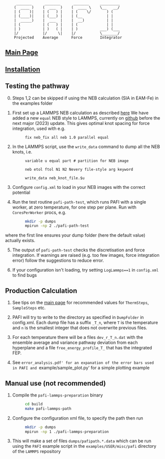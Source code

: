          _______      _______      _______     _________
        (  ____ )    (  ___  )    (  ____ \    \__   __/
        | (    )|    | (   ) |    | (    \/       ) (
        | (____)|    | (___) |    | (__           | |
        |  _____)    |  ___  |    |  __)          | |
        | (          | (   ) |    | (             | |
        | )          | )   ( |    | )          ___) (___
        |/           |/     \|    |/           \_______/
        Projected    Average      Force        Integrator

## [Main Page](README.md)

## [Installation](INSTALL.md)

## Testing the pathway

0. Steps 1,2 can be skipped if using the NEB calculation (SIA in EAM-Fe) in the examples folder

1. First set up a LAMMPS NEB calculation as described [here](http://lammps.sandia.gov/doc/neb.html)
We have added a new `equal` NEB style to LAMMPS, currently on [github](https://github.com/lammps/lammps.git)
before the next major (2023) update. This gives optimal knot spacing for force integration, used with e.g. 
```
         fix neb_fix all neb 1.0 parallel equal
```

2. In the LAMMPS script, use the `write_data` command to dump all the NEB knots, i.e.
```
         variable u equal part # partition for NEB image

         neb etol ftol N1 N2 Nevery file-style arg keyword

         write_data neb_knot_file.$u
```

3. Configure `config.xml` to load in your NEB images with the correct potential

4. Run the test routine `pafi-path-test`, which runs PAFI with a single worker,
at zero temperature, for one step per plane. Run with `CoresPerWorker` procs, e.g.
```bash
         mkdir -p dumps
         mpirun -np 2 ./pafi-path-test
```
where the first line ensures your dump folder (here the default value) actually exists.

5. The output of `pafi-path-test` checks the discretisation and force integration.
If warnings are raised (e.g. too few images, force integration error)
follow the suggestions to reduce error.

6. If your configuration isn't loading, try setting `LogLammps==1` in `config.xml` to find bugs


## Production Calculation

1. See tips on the [main page](README.md) for recommended values for `ThermSteps`, `SampleSteps` etc.

2. PAFI will try to write to the directory as specified in `DumpFolder` in config.xml. Each dump file has a suffix `_T_n`, where `T` is the temperature and `n` is the smallest integer that does not overwrite previous files.

3. For each temperature there will be a files `dev_r_T_n.dat` with the ensemble average and variance pathway deviation from each hyperplane and a file `free_energy_profile_T_` that has the integrated FEP.

4. See `error_analysis.pdf' for an expanation of the error bars used in PAFI and `example/sample_plot.py' for a simple plotting example

## Manual use (not recommended)
1. Compile the `pafi-lammps-preparation` binary
```bash
         cd build
         make pafi-lammps-path
```
2. Configure the configuration xml file, to specify the path then run
```bash
         mkdir -p dumps
         mpirun -np 1 ./pafi-lammps-preparation
```

3. This will make a set of files `dumps/pafipath.*.data` which can be run using the `PAFI` example script in the `examples/USER/misc/pafi` directory of the `LAMMPS` repository
